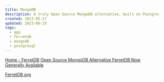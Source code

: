 ```yaml
---
title: MongoDB
description: A truly Open Source MongoDB alternative, built on Postgres
created: 2023-05-17
updated: 2023-09-29
tags:
  - app
  - ferretdb
  - mongodb
  - postgresql
---
```


[Home - FerretDB](https://www.ferretdb.io/)
[Open Source MongoDB Alternative FerretDB Now Generally Available](https://www.infoq.com/news/2023/05/ferretdb-mongodb-ga/)

[FerretDB org](https://github.com/FerretDB/)
